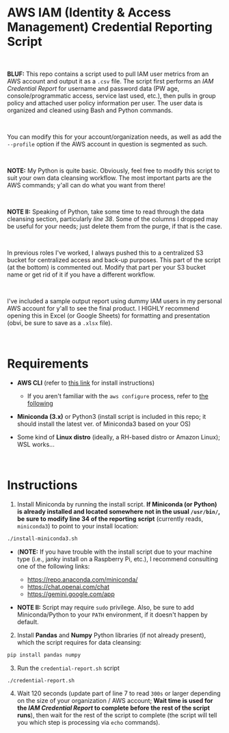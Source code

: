 # AWS IAM (Identity & Access Management) Credential Reporting Script

<br>

**BLUF:** This repo contains a script used to pull IAM user metrics from an AWS account and output it as a ```.csv``` file. The script first performs an _IAM Credential Report_ for username and password data (PW age, console/programmatic access, service last used, etc.), then pulls in group policy and attached user policy information per user. The user data is organized and cleaned using Bash and Python commands.

<br>

You can modify this for your account/organization needs, as well as add the ```--profile``` option if the AWS account in question is segmented as such.

<br>

**NOTE:** My Python is quite basic. Obviously, feel free to modify this script to suit your own data cleansing workflow. The most important parts are the AWS commands; y'all can do what you want from there!

<br>

**NOTE II:** Speaking of Python, take some time to read through the data cleansing section, particularly _line 38_. Some of the columns I dropped may be useful for your needs; just delete them from the purge, if that is the case.

<br>

In previous roles I've worked, I always pushed this to a centralized S3 bucket for centralized access and back-up purposes. This part of the script (at the bottom) is commented out. Modify that part per your S3 bucket name or get rid of it if you have a different workflow.

<br>

I've included a sample output report using dummy IAM users in my personal AWS account for y'all to see the final product. I HIGHLY recommend opening this in Excel (or Google Sheets) for formatting and presentation (obvi, be sure to save as a ```.xlsx``` file).

<br>

# Requirements

* **AWS CLI** (refer to [this link](https://docs.aws.amazon.com/cli/latest/userguide/getting-started-install.html) for install instructions)
   * If you aren't familiar with the ```aws configure``` process, refer to [the following](https://docs.aws.amazon.com/cli/latest/userguide/cli-chap-configure.html)

* **Miniconda (3.x)** or Python3 (install script is included in this repo; it should install the latest ver. of Miniconda3 based on your OS)

* Some kind of **Linux distro** (ideally, a RH-based distro or Amazon Linux); WSL works...

<br>

# Instructions

1) Install Miniconda by running the install script. **If Miniconda (or Python) is already installed and located somewhere not in the usual ```/usr/bin/```, be sure to modify line 34 of the reporting script** (currently reads, ```miniconda3```) to point to your install location:

```bash
./install-miniconda3.sh
```
   * (**NOTE:** If you have trouble with the install script due to your machine type (i.e., janky install on a Raspberry Pi, etc.), I recommend consulting one of the following links:
      * https://repo.anaconda.com/miniconda/
      * https://chat.openai.com/chat
      * https://gemini.google.com/app

   * **NOTE II:** Script may require ```sudo``` privilege. Also, be sure to add Miniconda/Python to your ```PATH``` environment, if it doesn't happen by default.

2) Install **Pandas** and **Numpy** Python libraries (if not already present), which the script requires for data cleansing:

```bash
pip install pandas numpy
```

3) Run the ```credential-report.sh``` script

```bash
./credential-report.sh
```

4) Wait 120 seconds (update part of line 7 to read ```300s``` or larger depending on the size of your organization / AWS account; **Wait time is used for the _IAM Credential Report_ to complete before the rest of the script runs**), then wait for the rest of the script to complete (the script will tell you which step is processing via ```echo``` commands).
